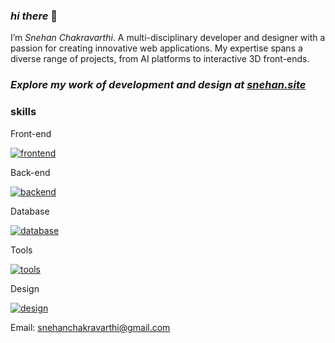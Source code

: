 ### _hi there_ 👋
 I’m _Snehan Chakravarthi_. A multi-disciplinary developer and designer with a passion for creating innovative web applications. My expertise spans a diverse range of projects, from AI platforms to interactive 3D front-ends.

### _Explore my work of development and design at [snehan.site](https://snehan.site)_

### skills
Front-end

[![frontend](https://skillicons.dev/icons?i=react,threejs,svelte,next,astro,remix,tailwind)](https://skillicons.dev)

Back-end

[![backend](https://skillicons.dev/icons?i=nodejs,express,python,flask,fastapi,django)](https://skillicons.dev)

Database

[![database](https://skillicons.dev/icons?i=postgres,mysql,supabase,mongo,firebase,redis)](https://skillicons.dev)

Tools

[![tools](https://skillicons.dev/icons?i=postman,graphql,git,vscode,docker,vercel,kubernetes)](https://skillicons.dev)

Design

[![design](https://skillicons.dev/icons?i=figma,xd,blender,ps,ai,ae)](https://skillicons.dev)

Email: snehanchakravarthi@gmail.com
